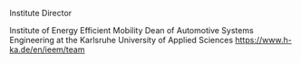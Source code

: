 Institute Director

Institute of Energy Efficient Mobility
Dean of Automotive Systems Engineering at the Karlsruhe University of Applied Sciences
<a>https://www.h-ka.de/en/ieem/team</a>
